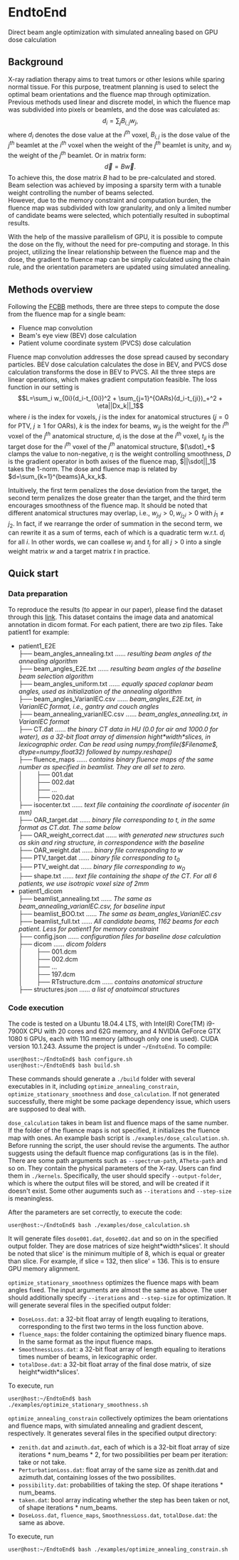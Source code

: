 # EndtoEnd
Direct beam angle optimization with simulated annealing based on GPU dose calculation

## Background
  X-ray radiation therapy aims to treat tumors or other lesions while sparing normal tissue. For this purpose, treatment planning is used to select the optimal beam orientations and the fluence map through optimization. Previous methods used linear and discrete model, in which the fluence map was subdivided into pixels or beamlets, and the dose was calculated as:
  $$d_i = \sum_jB_{i,j}w_j,$$
  where $d_i$ denotes the dose value at the $i^{th}$ voxel, $B_{i,j}$ is the dose value of the $j^{th}$ beamlet at the $i^{th}$ voxel when the weight of the $j^{th}$ beamlet is unity, and $w_j$ the weight of the $j^{th}$ beamlet. Or in matrix form:
  $$\vec{d}=B\vec{w}.$$
  To achieve this, the dose matrix $B$ had to be pre-calculated and stored. Beam selection was achieved by imposing a sparsity term with a tunable weight controlling the number of beams selected.  
  However, due to the memory constraint and computation burden, the fluence map was subdivided with low granularity, and only a limited number of candidate beams were selected, which potentially resulted in suboptimal results.
  
  With the help of the massive parallelism of GPU, it is possible to compute the dose on the fly, without the need for pre-computing and storage. In this project, utilizing the linear relationship between the fluence map and the dose, the gradient to fluence map can be simpliy calculated using the chain rule, and the orientation parameters are updated using simulated annealing.

## Methods overview
  Following the [FCBB] methods, there are three steps to compute the dose from the fluence map for a single beam:
  * Fluence map convolution
  * Beam's eye view (BEV) dose calculation
  * Patient volume coordinate system (PVCS) dose calculation

  Fluence map convolution addresses the dose spread caused by secondary particles. BEV dose calculation calculates the dose in BEV, and PVCS dose calculation transforms the dose in BEV to PVCS. All the three steps are linear operations, which makes gradient computation feasible. The loss function in our setting is $$L=\sum_i w_{0i}(d_i-t_{0i})^2 + \sum_{j=1}^{OARs}(d_i-t_{ji})_+^2 + \eta||Dx_k||_1$$ where $i$ is the index for voxels, $j$ is the index for anatomical structures ($j=0$ for PTV, $j\geq1$ for OARs), $k$ is the index for beams, $w_{ji}$ is the weight for the $i^{th}$ voxel of the $j^{th}$ anatomical structure, $d_i$ is the dose at the $i^{th}$ voxel, $t_{ji}$ is the target dose for the $i^{th}$ voxel of the $j^{th}$ anatomical structure, $(\sdot)_+$ clamps the value to non-negative, $\eta$ is the weight controlling smoothness, $D$ is the gradient operator in both axises of the fluence map, $||\sdot||_1$ takes the 1-norm. The dose and fluence map is related by $d=\sum_{k=1}^{beams}A_kx_k$.

  Intuitively, the first term penalizes the dose deviation from the target, the second term penalizes the dose greater than the target, and the third term encourages smoothness of the fluence map. It should be noted that different anatomical structures may overlap, i.e., $w_{j_1i}>0,w_{j_2i}>0$ with $j_1 \neq j_2$. In fact, if we rearrange the order of summation in the second term, we can rewrite it as a sum of terms, each of which is a quadratic term w.r.t. $d_i$ for all $i$. In other words, we can coallese $w_j$ and $t_j$ for all $j>0$ into a single weight matrix $w$ and a target matrix $t$ in practice.

## Quick start
### Data preparation
  To reproduce the results (to appear in our paper), please find the dataset through this [link](https://doi.org/10.5281/zenodo.7236751). This dataset contains the image data and anatomical annotation in dicom format. For each patient, there are two zip files. Take patient1 for example:
  * patient1_E2E\
    ├── beam_angles_annealing.txt ...... *resulting beam angles of the annealing algorithm* \
    ├── beam_angles_E2E.txt ...... *resulting beam angles of the baseline beam selection algorithm* \
    ├── beam_angles_uniform.txt ...... *equally spaced coplanar beam angles, used as initialization of the annealing algorithm* \
    ├── beam_angles_VarianIEC.csv ...... *beam_angles_E2E.txt, in VarianIEC format, i.e., gantry and couch angles* \
    ├── beam_annealing_varianIEC.csv ...... *beam_angles_annealing.txt, in VarianIEC format* \
    ├── CT.dat ...... *the binary CT data in HU (0.0 for air and 1000.0 for water), as a 32-bit float array of dimension hight\*width\*slices, in lexicographic order. Can be read using numpy.fromfile(\$Filename\$, dtype=numpy.float32) followed by numpy.reshape()* \
    ├── fluence_maps ...... *contains binary fluence maps of the same number as specified in beamlist. They are all set to zero.* \
    │ &nbsp;  &nbsp;  &nbsp; &nbsp;├── 001.dat\
    │ &nbsp;  &nbsp;  &nbsp; &nbsp;├── 002.dat\
    │ &nbsp;  &nbsp;  &nbsp; &nbsp;├── ...\
    │ &nbsp;  &nbsp;  &nbsp; &nbsp;├── 020.dat\
    ├── isocenter.txt ...... *text file containing the coordinate of isocenter (in mm)* \
    ├── OAR_target.dat ...... *binary file corresponding to $t$, in the same format as CT.dat. The same below* \
    ├── OAR_weight_correct.dat ...... *with generated new structures such as skin and ring structure, in correspondence with the baseline* \
    ├── OAR_weight.dat ...... *binary file corresponding to $w$* \
    ├── PTV_target.dat ...... *binary file corresponding to $t_0$* \
    ├── PTV_weight.dat ...... *binary file corresponding to $w_0$* \
    ├── shape.txt ...... *text file containing the shape of the CT. For all 6 patients, we use isotropic voxel size of 2mm*
  * patient1_dicom\
    ├── beamlist_annealing.txt ...... *The same as beam_annealing_varianIEC.csv, for baseline input* \
    ├── beamlist_BOO.txt ...... *The same as beam_angles_VarianIEC.csv* \
    ├── beamlist_full.txt ...... *All candidate beams, 1162 beams for each patient. Less for patient1 for memory constraint* \
    ├── config.json ...... *configuration files for baseline dose calculation* \
    ├── dicom ...... *dicom folders* \
    │ &nbsp;  &nbsp;  &nbsp; &nbsp;├── 001.dcm\
    │ &nbsp;  &nbsp;  &nbsp; &nbsp;├── 002.dcm\
    │ &nbsp;  &nbsp;  &nbsp; &nbsp;├── ...\
    │ &nbsp;  &nbsp;  &nbsp; &nbsp;├── 197.dcm\
    │ &nbsp;  &nbsp;  &nbsp; &nbsp;├── RTstructure.dcm ...... *contains anatomical structure* \
    ├── structures.json ...... *a list of anatoimcal structures*

### Code execution
  The code is tested on a Ubuntu 18.04.4 LTS, with Intel(R) Core(TM) i9-7900X CPU with 20 cores and 62G memory, and 4 NVIDIA GeForce GTX 1080 ti GPUs, each with 11G memory (although only one is used). CUDA version 10.1.243. Assume the project is under ```~/EndtoEnd```. To compile:
  ```console
  user@host:~/EndtoEnd$ bash configure.sh
  user@host:~/EndtoEnd$ bash build.sh
  ```
  These commands should generate a ```./build``` folder with several executables in it, including ```optimize_annealing_constrain```, ```optimize_stationary_smoothness``` and ```dose_calculation```. If not generated successfully, there might be some package dependency issue, which users are supposed to deal with.

  ```dose_calculation``` takes in beam list and fluence maps of the same number. If the folder of the fluence maps is not specified, it initializes the fluence map with ones. An example bash script is ```./examples/dose_calculation.sh```. Before running the script, the user should revise the arguments. The author suggests using the default fluence map configurations (as is in the file). There are some path arguments such as ```--spectrum-path```, ```ATheta-path``` and so on. They contain the physical parameters of the X-ray. Users can find them in ```./kernels```. Specifically, the user should specify ```--output-folder```, which is where the output files will be stored, and will be created if it doesn't exist. Some other auguments such as ```--iterations``` and ```--step-size``` is meaningless.

  After the parameters are set correctly, to execute the code:
  ```
  user@host:~/EndtoEnd$ bash ./examples/dose_calculation.sh
  ```
  It will generate files ```dose001.dat```, ```dose002.dat``` and so on in the specified output folder. They are dose matrices of size height\*width\*slices'. It should be noted that slice' is the minimum multiple of 8, which is equal or greater than slice. For example, if slice = 132, then slice' = 136. This is to ensure GPU memory alignment. 

  ```optimize_stationary_smoothness``` optimizes the fluence maps with beam angles fixed. The input arguments are almost the same as above. The user should additionally specify ```--iterations``` and ```--step-size``` for optimization. It will generate several files in the specified output folder:
  * ```DoseLoss.dat```: a 32-bit float array of length euqaling to iterations, corresponding to the first two terms in the loss function above.
  * ```fluence_maps```: the folder containing the optimized binary fluence maps. In the same format as the input fluence maps.
  * ```SmoothnessLoss.dat```: a 32-bit float array of length equaling to iterations times number of beams, in lexicographic order.
  * ```totalDose.dat```: a 32-bit float array of the final dose matrix, of size height\*width\*slices'.

  To execute, run
  ```console
  user@host:~/EndtoEnd$ bash ./examples/optimize_stationary_smoothness.sh
  ```

  ```optimize_annealing_constrain``` collectively optimizes the beam orientations and fluence maps, with simulated annealing and gradient descent, respectively. It generates several files in the specified output directory:
  * ```zenith.dat``` and ```azimuth.dat```, each of which is a 32-bit float array of size iterations \* num_beams * 2, for two possibilities per beam per iteration: take or not take.
  * ```PerturbationLoss.dat```: float array of the same size as zenith.dat and azimuth.dat, containing losses of the two possibilites.
  * ```possibility.dat```: probabilities of taking the step. Of shape iterations \* num_beams.
  * ```taken.dat```: bool array indicating whether the step has been taken or not, of shape iterations \* num_beams.
  * ```DoseLoss.dat```, ```fluence_maps```, ```SmoothnessLoss.dat```, ```totalDose.dat```: the same as above.
  
  To execute, run
  ```
  user@host:~/EndtoEnd$ bash ./examples/optimize_annealing_constrain.sh
  ```

[FCBB]: https://pubmed.ncbi.nlm.nih.gov/21081826/